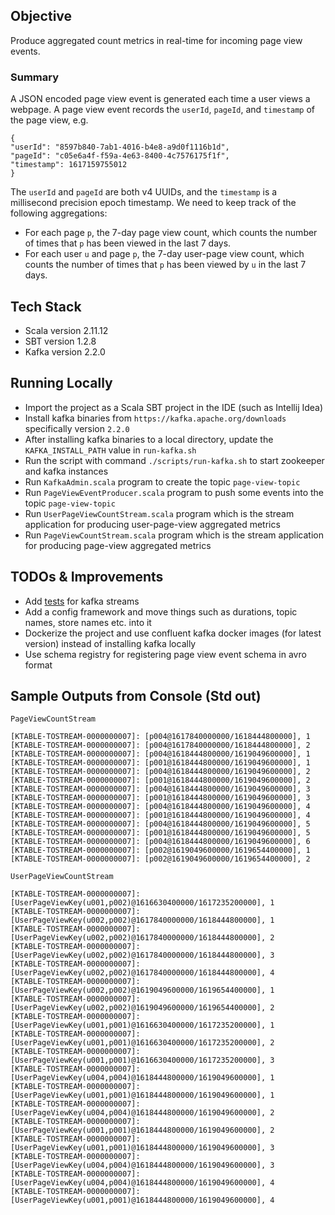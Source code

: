 ## Objective

Produce aggregated count metrics in real-time for incoming page view events.

### Summary
A JSON encoded page view event is generated each time a user views a webpage. 
A page view event records the `userId`, `pageId`, and `timestamp` of the page view, e.g.

```
{
"userId": "8597b840-7ab1-4016-b4e8-a9d0f1116b1d",
"pageId": "c05e6a4f-f59a-4e63-8400-4c7576175f1f",
"timestamp": 1617159755012
}
```

The `userId` and `pageId` are both v4 UUIDs, and the `timestamp` is a millisecond precision epoch timestamp. 
We need to keep track of the following aggregations:
* For each page `p`, the 7-day page view count, which counts the number of times that `p` has been viewed in the last 7
   days.
* For each user `u` and page `p`, the 7-day user-page view count, which counts the number of times that `p` has been viewed
   by `u` in the last 7 days.


## Tech Stack
* Scala version 2.11.12
* SBT version 1.2.8
* Kafka version 2.2.0

## Running Locally
* Import the project as a Scala SBT project in the IDE (such as Intellij Idea)
* Install kafka binaries from `https://kafka.apache.org/downloads` specifically version `2.2.0`
* After installing kafka binaries to a local directory, update the `KAFKA_INSTALL_PATH` value in `run-kafka.sh`
* Run the script with command `./scripts/run-kafka.sh` to start zookeeper and kafka instances
* Run `KafkaAdmin.scala` program to create the topic `page-view-topic`
* Run `PageViewEventProducer.scala` program to push some events into the topic `page-view-topic`
* Run `UserPageViewCountStream.scala` program which is the stream application for producing user-page-view aggregated metrics
* Run `PageViewCountStream.scala` program which is the stream application for producing page-view aggregated metrics

## TODOs & Improvements
* Add [tests](https://kafka.apache.org/20/documentation/streams/developer-guide/testing.html) for kafka streams
* Add a config framework and move things such as durations, topic names, store names etc. into it
* Dockerize the project and use confluent kafka docker images (for latest version) instead of installing kafka locally
* Use schema registry for registering page view event schema in avro format

## Sample Outputs from Console (Std out)
`PageViewCountStream`
```
[KTABLE-TOSTREAM-0000000007]: [p004@1617840000000/1618444800000], 1
[KTABLE-TOSTREAM-0000000007]: [p004@1617840000000/1618444800000], 2
[KTABLE-TOSTREAM-0000000007]: [p004@1618444800000/1619049600000], 1
[KTABLE-TOSTREAM-0000000007]: [p001@1618444800000/1619049600000], 1
[KTABLE-TOSTREAM-0000000007]: [p004@1618444800000/1619049600000], 2
[KTABLE-TOSTREAM-0000000007]: [p001@1618444800000/1619049600000], 2
[KTABLE-TOSTREAM-0000000007]: [p004@1618444800000/1619049600000], 3
[KTABLE-TOSTREAM-0000000007]: [p001@1618444800000/1619049600000], 3
[KTABLE-TOSTREAM-0000000007]: [p004@1618444800000/1619049600000], 4
[KTABLE-TOSTREAM-0000000007]: [p001@1618444800000/1619049600000], 4
[KTABLE-TOSTREAM-0000000007]: [p004@1618444800000/1619049600000], 5
[KTABLE-TOSTREAM-0000000007]: [p001@1618444800000/1619049600000], 5
[KTABLE-TOSTREAM-0000000007]: [p004@1618444800000/1619049600000], 6
[KTABLE-TOSTREAM-0000000007]: [p002@1619049600000/1619654400000], 1
[KTABLE-TOSTREAM-0000000007]: [p002@1619049600000/1619654400000], 2
```
`UserPageViewCountStream`
```
[KTABLE-TOSTREAM-0000000007]: [UserPageViewKey(u001,p002)@1616630400000/1617235200000], 1
[KTABLE-TOSTREAM-0000000007]: [UserPageViewKey(u002,p002)@1617840000000/1618444800000], 1
[KTABLE-TOSTREAM-0000000007]: [UserPageViewKey(u002,p002)@1617840000000/1618444800000], 2
[KTABLE-TOSTREAM-0000000007]: [UserPageViewKey(u002,p002)@1617840000000/1618444800000], 3
[KTABLE-TOSTREAM-0000000007]: [UserPageViewKey(u002,p002)@1617840000000/1618444800000], 4
[KTABLE-TOSTREAM-0000000007]: [UserPageViewKey(u002,p002)@1619049600000/1619654400000], 1
[KTABLE-TOSTREAM-0000000007]: [UserPageViewKey(u002,p002)@1619049600000/1619654400000], 2
[KTABLE-TOSTREAM-0000000007]: [UserPageViewKey(u001,p001)@1616630400000/1617235200000], 1
[KTABLE-TOSTREAM-0000000007]: [UserPageViewKey(u001,p001)@1616630400000/1617235200000], 2
[KTABLE-TOSTREAM-0000000007]: [UserPageViewKey(u001,p001)@1616630400000/1617235200000], 3
[KTABLE-TOSTREAM-0000000007]: [UserPageViewKey(u004,p004)@1618444800000/1619049600000], 1
[KTABLE-TOSTREAM-0000000007]: [UserPageViewKey(u001,p001)@1618444800000/1619049600000], 1
[KTABLE-TOSTREAM-0000000007]: [UserPageViewKey(u004,p004)@1618444800000/1619049600000], 2
[KTABLE-TOSTREAM-0000000007]: [UserPageViewKey(u001,p001)@1618444800000/1619049600000], 2
[KTABLE-TOSTREAM-0000000007]: [UserPageViewKey(u001,p001)@1618444800000/1619049600000], 3
[KTABLE-TOSTREAM-0000000007]: [UserPageViewKey(u004,p004)@1618444800000/1619049600000], 3
[KTABLE-TOSTREAM-0000000007]: [UserPageViewKey(u004,p004)@1618444800000/1619049600000], 4
[KTABLE-TOSTREAM-0000000007]: [UserPageViewKey(u001,p001)@1618444800000/1619049600000], 4
```
